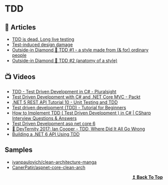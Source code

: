# TDD

## 📕 Articles

- [TDD is dead. Long live testing](https://dhh.dk/2014/tdd-is-dead-long-live-testing.html)
- [Test-induced design damage](https://dhh.dk/2014/test-induced-design-damage.html)
- [Outside-in Diamond 🔷 TDD #1 - a style made from (& for) ordinary people](https://tpierrain.blogspot.com/2021/03/outside-in-diamond-tdd-1-style-made.html)
- [Outside-in Diamond 🔷 TDD #2 (anatomy of a style)](https://tpierrain.blogspot.com/2021/03/outside-in-diamond-tdd-2-anatomy-of.html)
## 📺 Videos
- [TDD - Test Driven Development in C# - Pluralsight](https://www.pluralsight.com/courses/csharp-test-driven-development)
- [Test Driven Development with C# and .NET Core MVC - Packt](https://www.packtpub.com/product/test-driven-development-with-c-and-net-core-mvc-video/9781788391238)
- [.NET 5 REST API Tutorial 10 - Unit Testing and TDD](https://www.youtube.com/watch?v=dsD0CMgPjUk)
- [Test driven development (TDD) - Tutorial for Beginners](https://www.youtube.com/watch?v=y8TcPr73Bwo)
- [How to Implement TDD ( Test Driven Development ) in C# | CSharp Interview Questions & Answers](https://www.youtube.com/watch?v=5gMBGVNR8wE)
- [Test Driven Development asp net core 6](https://www.youtube.com/watch?v=3q6Fit7pzI4)
- [🚀 DevTernity 2017: Ian Cooper - TDD, Where Did It All Go Wrong](https://www.youtube.com/watch?v=EZ05e7EMOLM)
- [Building a .NET 6 API Using TDD](https://www.youtube.com/watch?v=ULJ3UEezisw)
## Samples
- [ivanpaulovich/clean-architecture-manga](https://github.com/ivanpaulovich/clean-architecture-manga)
- [CanerPatir/aspnet-core-clean-arch](https://github.com/CanerPatir/aspnet-core-clean-arch)

<div align="right">
  <b><a href="#contents">↥ Back To Top</a></b>
</div>